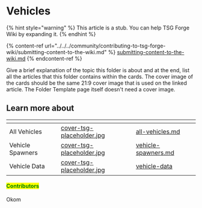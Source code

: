 # Vehicles

{% hint style="warning" %}
This article is a stub. You can help TSG Forge Wiki by expanding it.
{% endhint %}

{% content-ref url="../../../community/contributing-to-tsg-forge-wiki/submitting-content-to-the-wiki.md" %}
[submitting-content-to-the-wiki.md](../../../community/contributing-to-tsg-forge-wiki/submitting-content-to-the-wiki.md)
{% endcontent-ref %}



Give a brief explanation of the topic this folder is about and at the end, list all the articles that this folder contains within the cards. The cover image of the cards should be the same 21:9 cover image that is used on the linked article. The Folder Template page itself doesn't need a cover image.



## Learn more about

<table data-view="cards"><thead><tr><th></th><th data-hidden data-card-cover data-type="files"></th><th data-hidden data-card-target data-type="content-ref"></th></tr></thead><tbody><tr><td>All Vehicles</td><td><a href="../../../.gitbook/assets/cover-tsg-placeholder.jpg">cover-tsg-placeholder.jpg</a></td><td><a href="all-vehicles.md">all-vehicles.md</a></td></tr><tr><td>Vehicle Spawners</td><td><a href="../../../.gitbook/assets/cover-tsg-placeholder.jpg">cover-tsg-placeholder.jpg</a></td><td><a href="vehicle-spawners.md">vehicle-spawners.md</a></td></tr><tr><td>Vehicle Data</td><td><a href="../../../.gitbook/assets/cover-tsg-placeholder.jpg">cover-tsg-placeholder.jpg</a></td><td><a href="vehicle-data/">vehicle-data</a></td></tr></tbody></table>



#### <mark style="color:green;">Contributors</mark>

Okom
